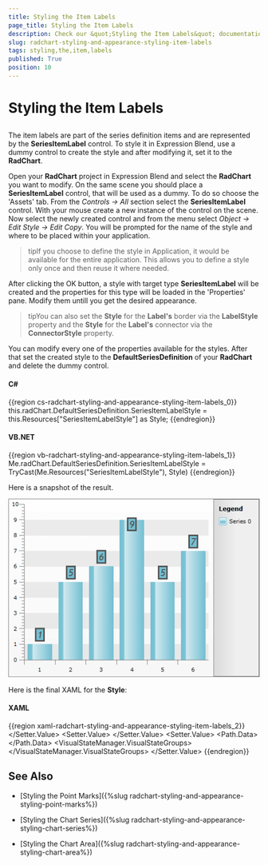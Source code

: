 ```yaml
---
title: Styling the Item Labels
page_title: Styling the Item Labels
description: Check our &quot;Styling the Item Labels&quot; documentation article for the RadChart {{ site.framework_name }} control.
slug: radchart-styling-and-appearance-styling-item-labels
tags: styling,the,item,labels
published: True
position: 10
---
```


# Styling the Item Labels



## 

The item labels are part of the series definition items and are represented by the __SeriesItemLabel__ control. To style it in Expression Blend, use a dummy control to create the style and after modifying it, set it to the __RadChart__.

Open your __RadChart__ project in Expression Blend and select the __RadChart__ you want to modify. On the same scene you should place a __SeriesItemLabel__ control, that will be used as a dummy. To do so choose the 'Assets' tab. From the *Controls -> All* section select the __SeriesItemLabel__ control. With your mouse create a new instance of the control on the scene. Now select the newly created control and from the menu select *Object -> Edit Style -> Edit Copy*. You will be prompted for the name of the style and where to be placed within your application.

>tipIf you choose to define the style in Application, it would be available for the entire application. This allows you to define a style only once and then reuse it where needed.

After clicking the OK button, a style with target type __SeriesItemLabel__ will be created and the properties for this type will be loaded in the 'Properties' pane. Modify them untill you get the desired appearance.

>tipYou can also set the __Style__ for the __Label's__ border via the __LabelStyle__ property and the __Style__ for the __Label's__ connector via the __ConnectorStyle__ property.

You can modify every one of the properties available for the styles. After that set the created style to the __DefaultSeriesDefinition__ of your __RadChart__ and delete the dummy control.

#### __C#__

{{region cs-radchart-styling-and-appearance-styling-item-labels_0}}
	this.radChart.DefaultSeriesDefinition.SeriesItemLabelStyle = this.Resources["SeriesItemLabelStyle"] as Style;
{{endregion}}



#### __VB.NET__

{{region vb-radchart-styling-and-appearance-styling-item-labels_1}}
	Me.radChart.DefaultSeriesDefinition.SeriesItemLabelStyle = TryCast(Me.Resources("SeriesItemLabelStyle"), Style)
{{endregion}}



Here is a snapshot of the result.

![](images/RadChart_StylingItemLabels_08.png)

Here is the final XAML for the __Style__:

#### __XAML__

{{region xaml-radchart-styling-and-appearance-styling-item-labels_2}}
	<Style x:Key="SeriesItemLabelStyle" TargetType="telerik:SeriesItemLabel">
	    <Setter Property="HorizontalContentAlignment" Value="Center" />
	    <Setter Property="Padding" Value="2,0" />
	    <Setter Property="IsHitTestVisible" Value="False" />
	    <Setter Property="Foreground" Value="#FF535353" />
	    <Setter Property="Stroke" Value="#FF535353" />
	    <Setter Property="FontWeight" Value="Bold" />
	    <Setter Property="FontStyle" Value="Italic" />
	    <Setter Property="FontFamily" Value="Trebuchet MS" />
	    <Setter Property="FontSize" Value="18.667" />
	    <Setter Property="LabelStyle">
	        <Setter.Value>
	            <Style TargetType="Border">
	                <Setter Property="BorderThickness" Value="3" />
	            </Style>
	        </Setter.Value>
	    </Setter>
	    <Setter Property="ContentTemplate">
	        <Setter.Value>
	            <DataTemplate>
	                <TextBlock Text="{Binding Content, RelativeSource={RelativeSource TemplatedParent}}" TextAlignment="{Binding HorizontalContentAlignment, RelativeSource={RelativeSource TemplatedParent}}" />
	            </DataTemplate>
	        </Setter.Value>
	    </Setter>
	    <Setter Property="Template">
	        <Setter.Value>
	            <ControlTemplate TargetType="telerik:SeriesItemLabel">
	                <Canvas x:Name="PART_MainContainer">
	                    <Path Stroke="{TemplateBinding Stroke}"
	                          StrokeThickness="{TemplateBinding StrokeThickness}"
	                          Style="{TemplateBinding ConnectorStyle}"
	                          Visibility="{TemplateBinding ConnectorVisibility}">
	                        <Path.Data>
	                            <PathGeometry>
	                                <PathFigure x:Name="PART_Connector">
	                                    <PolyLineSegment />
	                                </PathFigure>
	                            </PathGeometry>
	                        </Path.Data>
	                    </Path>
	                    <Border x:Name="PART_TextContainer"
	                            Background="{TemplateBinding Fill}"
	                            BorderBrush="{TemplateBinding Stroke}"
	                            Style="{TemplateBinding LabelStyle}">
	                        <ContentPresenter Margin="{TemplateBinding Padding}" />
	                    </Border>
	                    <VisualStateManager.VisualStateGroups>
	                        <VisualStateGroup x:Name="HoverStates">
	                            <VisualState x:Name="Normal">
	                                <Storyboard>
	                                    <DoubleAnimation Duration="0.00:00:00.15"
	                                                     Storyboard.TargetName="PART_MainContainer"
	                                                     Storyboard.TargetProperty="Opacity"
	                                                     To="1.0" />
	                                </Storyboard>
	                            </VisualState>
	                            <VisualState x:Name="Hovered">
	                                <Storyboard>
	                                    <DoubleAnimation Duration="0.00:00:00.15"
	                                                     Storyboard.TargetName="PART_MainContainer"
	                                                     Storyboard.TargetProperty="Opacity"
	                                                     To="1.0" />
	                                </Storyboard>
	                            </VisualState>
	                            <VisualState x:Name="Hidden">
	                                <Storyboard>
	                                    <DoubleAnimation Duration="0.00:00:00.15"
	                                                     Storyboard.TargetName="PART_MainContainer"
	                                                     Storyboard.TargetProperty="Opacity"
	                                                     To="0.15" />
	                                </Storyboard>
	                            </VisualState>
	                        </VisualStateGroup>
	                    </VisualStateManager.VisualStateGroups>
	                </Canvas>
	            </ControlTemplate>
	        </Setter.Value>
	    </Setter>
	</Style>
{{endregion}}



## See Also

 * [Styling the Point Marks]({%slug radchart-styling-and-appearance-styling-point-marks%})

 * [Styling the Chart Series]({%slug radchart-styling-and-appearance-styling-chart-series%})

 * [Styling the Chart Area]({%slug radchart-styling-and-appearance-styling-chart-area%})

